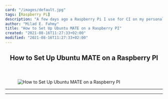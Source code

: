```yaml
---
card: "/images/default.jpg"
tags: [Raspberry Pi]
description: "A few days ago a Raspberry Pi I use for CI on my personal pro"
author: "Milad E. Fahmy"
title: "How to Set Up Ubuntu MATE on a Raspberry PI"
created: "2021-08-16T11:27:33+02:00"
modified: "2021-08-16T11:27:33+02:00"
---
```

<div class="site-wrapper">
<main id="site-main" class="site-main outer">
<div class="inner">
<article class="post-full post tag-raspberry-pi tag-ubuntu tag-linux tag-technology tag-computers ">
<header class="post-full-header">
<h1 class="post-full-title">How to Set Up Ubuntu MATE on a Raspberry PI</h1>
</header>
<figure class="post-full-image">
<picture>
<source media="(max-width: 700px)" sizes="1px" srcset="data:image/gif;base64,R0lGODlhAQABAIAAAAAAAP///yH5BAEAAAAALAAAAAABAAEAAAIBRAA7 1w">
<source media="(min-width: 701px)" sizes="(max-width: 800px) 400px,
(max-width: 1170px) 700px,
1400px" srcset="/news/content/images/size/w300/2020/06/1593285574373_plus-1.jpg 300w,
/news/content/images/size/w600/2020/06/1593285574373_plus-1.jpg 600w,
/news/content/images/size/w1000/2020/06/1593285574373_plus-1.jpg 1000w,
/news/content/images/size/w2000/2020/06/1593285574373_plus-1.jpg 2000w">
<img onerror="this.style.display='none'" src="/news/content/images/size/w2000/2020/06/1593285574373_plus-1.jpg" alt="How to Set Up Ubuntu MATE on a Raspberry PI">
</picture>
</figure>
<section class="post-full-content">
<div class="post-content">
</div>
<hr>
<hr>
</section>
</article>
</div>
</main>
</div>
<!-- Google Tag Manager (noscript) -->
<!-- End Google Tag Manager (noscript) -->
